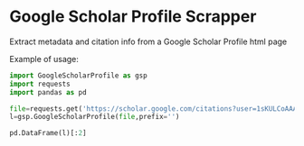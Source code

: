 # Google Scholar Profile Scrapper
Extract metadata and citation info from a Google Scholar Profile html page

Example of usage:
```python
import GoogleScholarProfile as gsp
import requests
import pandas as pd

file=requests.get('https://scholar.google.com/citations?user=1sKULCoAAAAJ&hl=en').text
l=gsp.GoogleScholarProfile(file,prefix='')

pd.DataFrame(l)[:2]
```
